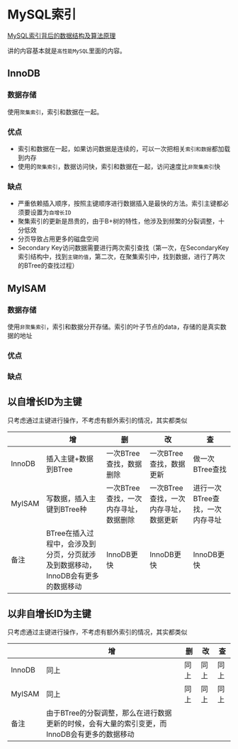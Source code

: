 # MySQL索引

[MySQL索引背后的数据结构及算法原理](http://blog.jobbole.com/24006/#rd?sukey=c65e39fee5582111f38892d43cba7aeaf9ebe51e6f9f7b4909053af203d7cc8744c963a8745f4519f7f89b011e568c53)

讲的内容基本就是`高性能MySQL`里面的内容。


## InnoDB

### 数据存储

使用`聚集索引`，索引和数据在一起。

### 优点

* 索引和数据在一起，如果访问数据是连续的，可以一次把相关`索引和数据`都加载到内存
* 使用的`聚集索引`，数据访问快，索引和数据在一起，访问速度比`非聚集索引`快

### 缺点

* 严重依赖插入顺序，按照主键顺序进行数据插入是最快的方法。索引主键都必须要设置为`自增长ID`
* 聚集索引的更新是昂贵的，由于B+树的特性，他涉及到频繁的分裂调整，十分低效
* 分页导致占用更多的磁盘空间
* Secondary Key访问数据需要进行两次索引查找（第一次，在SecondaryKey索引结构中，找到`主键的值`，第二次，在聚集索引中，找到数据，进行了两次的BTree的查找过程）

## MyISAM

### 数据存储

使用`非聚集索引`，索引和数据分开存储。索引的叶子节点的data，存储的是真实数据的地址

### 优点

### 缺点


## 以自增长ID为主键

只考虑通过主键进行操作，不考虑有额外索引的情况，其实都类似

|  | 增 | 删 | 改 | 查 |
| -- | -- | -- | -- | -- |
| InnoDB | 插入主键+数据到BTree | 一次BTree查找，数据删除 | 一次BTree查找，数据更新 | 做一次BTree查找 |
| MyISAM | 写数据，插入主键到BTree种 | 一次BTree查找，一次内存寻址，数据删除 | 一次BTree查找，一次内存寻址，数据更新 | 进行一次BTree查找，一次内存寻址 |
| 备注 | BTree在插入过程中，会涉及到分页，分页就涉及到数据移动，InnoDB会有更多的数据移动 | InnoDB更快  | InnoDB更快 | InnoDB更快 |


## 以非自增长ID为主键

只考虑通过主键进行操作，不考虑有额外索引的情况，其实都类似

|  | 增 | 删 | 改 | 查 |
| -- | -- | -- | -- | -- |
| InnoDB | 同上 | 同上 | 同上 | 同上 |
| MyISAM | 同上 | 同上 | 同上 | 同上 |
| 备注 | 由于BTree的分裂调整，那么在进行数据更新的时候，会有大量的索引变更，而InnoDB会有更多的数据移动   |




